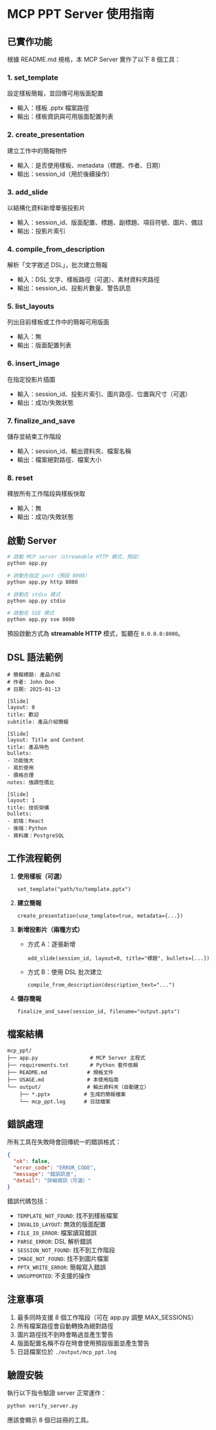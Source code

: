 # MCP PPT Server 使用指南

## 已實作功能

根據 README.md 規格，本 MCP Server 實作了以下 8 個工具：

### 1. set_template
設定樣板簡報，並回傳可用版面配置
- 輸入：樣板 .pptx 檔案路徑
- 輸出：樣板資訊與可用版面配置列表

### 2. create_presentation
建立工作中的簡報物件
- 輸入：是否使用樣板、metadata（標題、作者、日期）
- 輸出：session_id（用於後續操作）

### 3. add_slide
以結構化資料新增單張投影片
- 輸入：session_id、版面配置、標題、副標題、項目符號、圖片、備註
- 輸出：投影片索引

### 4. compile_from_description
解析「文字敘述 DSL」，批次建立簡報
- 輸入：DSL 文字、樣板路徑（可選）、素材資料夾路徑
- 輸出：session_id、投影片數量、警告訊息

### 5. list_layouts
列出目前樣板或工作中的簡報可用版面
- 輸入：無
- 輸出：版面配置列表

### 6. insert_image
在指定投影片插圖
- 輸入：session_id、投影片索引、圖片路徑、位置與尺寸（可選）
- 輸出：成功/失敗狀態

### 7. finalize_and_save
儲存並結束工作階段
- 輸入：session_id、輸出資料夾、檔案名稱
- 輸出：檔案絕對路徑、檔案大小

### 8. reset
釋放所有工作階段與樣板快取
- 輸入：無
- 輸出：成功/失敗狀態

## 啟動 Server

```bash
# 啟動 MCP server（streamable HTTP 模式，預設）
python app.py

# 啟動在指定 port（預設 8000）
python app.py http 8080

# 啟動在 stdio 模式
python app.py stdio

# 啟動在 SSE 模式
python app.py sse 8080
```

預設啟動方式為 **streamable HTTP** 模式，監聽在 `0.0.0.0:8000`。

## DSL 語法範例

```
# 簡報標題: 產品介紹
# 作者: John Doe
# 日期: 2025-01-13

[Slide]
layout: 0
title: 歡迎
subtitle: 產品介紹簡報

[Slide]
layout: Title and Content
title: 產品特色
bullets:
- 功能強大
- 易於使用
- 價格合理
notes: 強調性價比

[Slide]
layout: 1
title: 技術架構
bullets:
- 前端：React
- 後端：Python
- 資料庫：PostgreSQL
```

## 工作流程範例

1. **使用樣板（可選）**
   ```
   set_template("path/to/template.pptx")
   ```

2. **建立簡報**
   ```
   create_presentation(use_template=true, metadata={...})
   ```

3. **新增投影片（兩種方式）**
   - 方式 A：逐張新增
     ```
     add_slide(session_id, layout=0, title="標題", bullets=[...])
     ```
   - 方式 B：使用 DSL 批次建立
     ```
     compile_from_description(description_text="...")
     ```

4. **儲存簡報**
   ```
   finalize_and_save(session_id, filename="output.pptx")
   ```

## 檔案結構

```
mcp_ppt/
├── app.py                 # MCP Server 主程式
├── requirements.txt       # Python 套件依賴
├── README.md             # 規格文件
├── USAGE.md              # 本使用指南
└── output/               # 輸出資料夾（自動建立）
    ├── *.pptx           # 生成的簡報檔案
    └── mcp_ppt.log      # 日誌檔案
```

## 錯誤處理

所有工具在失敗時會回傳統一的錯誤格式：

```json
{
  "ok": false,
  "error_code": "ERROR_CODE",
  "message": "錯誤訊息",
  "detail": "詳細資訊（可選）"
}
```

錯誤代碼包括：
- `TEMPLATE_NOT_FOUND`: 找不到樣板檔案
- `INVALID_LAYOUT`: 無效的版面配置
- `FILE_IO_ERROR`: 檔案讀寫錯誤
- `PARSE_ERROR`: DSL 解析錯誤
- `SESSION_NOT_FOUND`: 找不到工作階段
- `IMAGE_NOT_FOUND`: 找不到圖片檔案
- `PPTX_WRITE_ERROR`: 簡報寫入錯誤
- `UNSUPPORTED`: 不支援的操作

## 注意事項

1. 最多同時支援 8 個工作階段（可在 app.py 調整 MAX_SESSIONS）
2. 所有檔案路徑會自動轉換為絕對路徑
3. 圖片路徑找不到時會略過並產生警告
4. 版面配置名稱不存在時會使用預設版面並產生警告
5. 日誌檔案位於 `./output/mcp_ppt.log`

## 驗證安裝

執行以下指令驗證 server 正常運作：

```bash
python verify_server.py
```

應該會顯示 8 個已註冊的工具。
